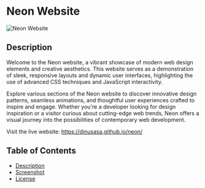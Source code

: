 # Neon Website

![Neon Website](./images/neon-screenshot.png)

## Description
Welcome to the Neon website, a vibrant showcase of modern web design elements and creative aesthetics. This website serves as a demonstration of sleek, responsive layouts and dynamic user interfaces, highlighting the use of advanced CSS techniques and JavaScript interactivity.

Explore various sections of the Neon website to discover innovative design patterns, seamless animations, and thoughtful user experiences crafted to inspire and engage. Whether you're a developer looking for design inspiration or a visitor curious about cutting-edge web trends, Neon offers a visual journey into the possibilities of contemporary web development.

Visit the live website: https://dinusasa.github.io/neon/

## Table of Contents
- [Description](#description)
- [Screenshot](#screenshot)
- [License](#license)

